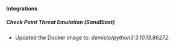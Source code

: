 
#### Integrations

##### Check Point Threat Emulation (SandBlast)
- Updated the Docker image to: *demisto/python3:3.10.13.86272*.

